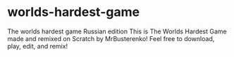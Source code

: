 # worlds-hardest-game
The worlds hardest game Russian edition
This is The Worlds Hardest Game made and remixed on Scratch by MrBusterenko! Feel free to download, play, edit, and remix!
